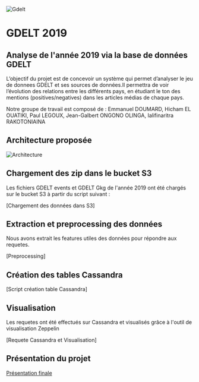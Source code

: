 ![Gdelt](https://github.com/Korbenik/Gdelt-Project/blob/master/main.jpg)

# GDELT 2019

## Analyse de l'année 2019 via la base de données GDELT 

L’objectif du projet est de concevoir un système qui permet d’analyser le jeu de donnees GDELT et ses sources de données.Il permettra de voir l’évolution des relations entre les différents pays, en étudiant le ton des mentions (positives/negatives) dans les articles médias de chaque pays.

Notre groupe de travail est composé de : Emmanuel DOUMARD, Hicham EL OUATIKI, Paul LEGOUX, Jean-Galbert ONGONO OLINGA, Ialifinaritra RAKOTONIAINA


## Architecture proposée 

![Architecture](https://github.com/Korbenik/Gdelt-Project/blob/master/architecture%20(1).PNG)


## Chargement des zip dans le bucket S3 

Les fichiers GDELT events et GDELT Gkg de l'année 2019 ont été chargés sur le bucket S3 à partir du script suivant : 

[Chargement des données dans S3]


## Extraction et preprocessing des données 

Nous avons extrait les features utiles des données pour répondre aux requetes.

[Preprocessing]


## Création des tables Cassandra

[Script création table Cassandra]


## Visualisation 

Les requetes ont été effectués sur Cassandra et visualisés grâce à l'outil de visualisation Zeppelin 

[Requete Cassandra et Visualisation]

## Présentation du projet 

[Présentation finale](https://github.com/Korbenik/Gdelt-Project/blob/master/Projet%20Big%20Data%202019_%20GDELT.pdf)


